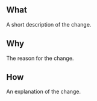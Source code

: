 <!--
Your pull request is greatly appreciated but please consult https://github.com/aron_paulson/rspl/blob/master/CONTRIBUTING.md before making one.
-->

## What

A short description of the change.

## Why

The reason for the change.

## How

An explanation of the change.
